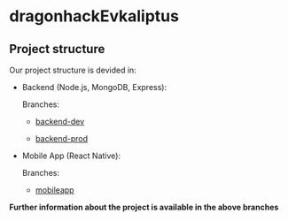 # dragonhackEvkaliptus

## Project structure

Our project structure is devided in:

* Backend (Node.js, MongoDB, Express):
    
    Branches:

    * [backend-dev](https://github.com/matejaz/dragonhackEvkaliptus/tree/backend-dev)
    
    * [backend-prod](https://github.com/matejaz/dragonhackEvkaliptus/tree/backend-prod)

* Mobile App (React Native):

    Branches:

    * [mobileapp](https://github.com/matejaz/dragonhackEvkaliptus/tree/mobileapp)

**Further information about the project is available in the above branches**